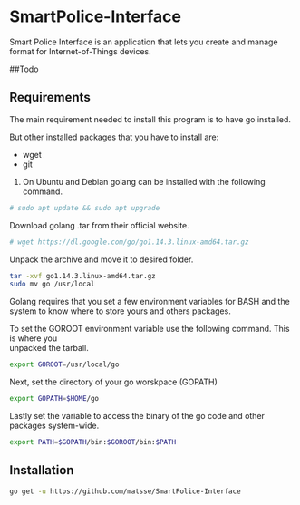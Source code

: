 # SmartPolice-Interface
Smart Police Interface is an application that lets you create and manage format for 
Internet-of-Things devices. 


##Todo





## Requirements
The main requirement needed to install this program is to have go installed. 

But other installed packages that you have to install are: 
- wget
- git

1. On Ubuntu and Debian golang can be installed with the following command. 

```bash
# sudo apt update && sudo apt upgrade
```
Download golang .tar from their official website. 
```bash 
# wget https://dl.google.com/go/go1.14.3.linux-amd64.tar.gz
```

Unpack the archive and move it to desired folder. 
```bash 
tar -xvf go1.14.3.linux-amd64.tar.gz
sudo mv go /usr/local
```

Golang requires that you set a few environment variables for BASH and the system to 
know where to store yours and others packages. 

To set the GOROOT environment variable use the following command. This is where you  
unpacked the tarball. 
```bash 
export GOROOT=/usr/local/go
```


Next, set the directory of your go worskpace (GOPATH)
```bash 
export GOPATH=$HOME/go
```

Lastly set the variable to access the binary of the go code and other packages system-wide. 
```bash 
export PATH=$GOPATH/bin:$GOROOT/bin:$PATH
```





## Installation

```bash
go get -u https://github.com/matsse/SmartPolice-Interface 
```



